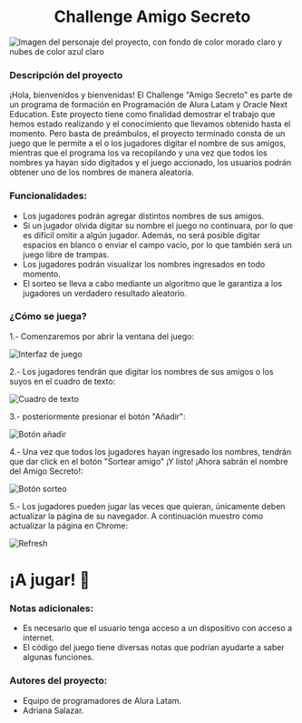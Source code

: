 <h1 align='center'> Challenge Amigo Secreto</h1>

![Imagen del personaje del proyecto, con fondo de color morado claro y nubes de color azul claro](https://github.com/user-attachments/assets/70a0fe64-df90-4e18-b54d-5fd1e416d03d)


### Descripción del proyecto
  ¡Hola, bienvenidos y bienvenidas!  El Challenge "Amigo Secreto" es parte de un programa de formación en Programación de Alura Latam y Oracle Next Education.
  Este proyecto tiene como finalidad demostrar el trabajo que hemos estado realizando y el conocimiento que llevamos obtenido hasta el momento.
  Pero basta de preámbulos, el proyecto terminado consta de un juego que le permite a el o los jugadores digitar el nombre de sus amigos, mientras que el programa los va recopilando y una vez que todos los nombres ya hayan sido digitados y el juego accionado, los usuarios podrán obtener uno de los nombres de manera aleatoria.
  
### Funcionalidades:
  - Los jugadores podrán agregar distintos nombres de sus amigos.
  - Si un jugador olvida digitar su nombre el juego no continuara, por lo que es difícil omitir a algún jugador. Además, no será posible digitar espacios en blanco o enviar el campo vacío, por lo que también será un juego libre de trampas.
  - Los jugadores podrán visualizar los nombres ingresados en todo momento.
  - El sorteo se lleva a cabo mediante un algoritmo que le garantiza a los jugadores un verdadero resultado aleatorio.

### ¿Cómo se juega?
1.- Comenzaremos por abrir la ventana del juego:

![Interfaz de juego](https://github.com/user-attachments/assets/ec71dd71-c89f-4fef-b72e-d290e202bf10)

2.- Los jugadores tendrán que digitar los nombres de sus amigos o los suyos en el cuadro de texto:

![Cuadro de texto](https://github.com/user-attachments/assets/41e56dc0-b18d-4eb8-9eec-492c4feac8bd)

3.- posteriormente presionar el botón "Añadir":

![Botón añadir](https://github.com/user-attachments/assets/181519f9-5d75-44f9-b57f-9e9198cd93c1)

4.- Una vez que todos los jugadores hayan ingresado los nombres, tendrán que dar click en el botón "Sortear amigo" ¡Y listo! ¡Ahora sabrán el nombre del Amigo Secreto!:

![Botón sorteo](https://github.com/user-attachments/assets/ea64accb-daf3-4f86-a3cc-11f4773e3519)

5.- Los jugadores pueden jugar las veces que quieran, únicamente deben actualizar la página de su navegador. A continuación muestro como actualizar la página en Chrome:

![Refresh](https://github.com/user-attachments/assets/ea698a1e-0c0e-42a1-9a7e-fc44813f74a3)

# ¡A jugar! :game_die: 


### Notas adicionales:
  - Es necesario que el usuario tenga acceso a un dispositivo con acceso a internet.
  - El código del juego tiene diversas notas que podrían ayudarte a saber algunas funciones.
  
### Autores del proyecto:
  - Equipo de programadores de Alura Latam.
  - Adriana Salazar.


  
